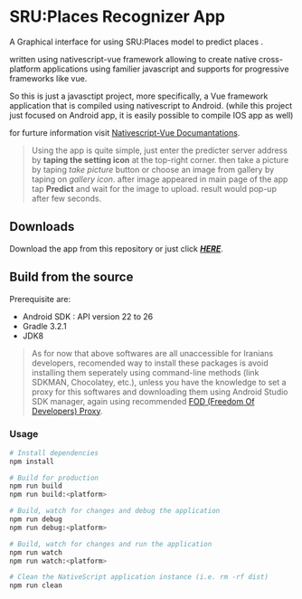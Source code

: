 # SRU:Places Recognizer App

A Graphical interface for using SRU:Places model to predict places .

written using nativescript-vue framework allowing to create native cross-platform applications using familier javascript
and supports for progressive frameworks like vue.

So this is just a javasctipt project, more specifically, a Vue framework application that is compiled using nativescript to Android. (while this project just focused on Android app, it is easily possible to compile IOS app as well)

for furture information visit [Nativescript-Vue Documantations]('http://nativescript-vue.org/en/docs/getting-started/').

>Using the app is quite simple, just enter the predicter server address by **taping the setting icon** at the top-right corner. then take a picture by taping *take picture* button or choose an image from gallery by taping on *gallery icon*. after image appeared in main page of the app tap **Predict** and wait for the image to upload. result would pop-up after few seconds.

## Downloads

  Download the app from this repository or just click [***HERE***](http://mhsattarian.com/projects/Places%20Recognizer.apk).

## Build from the source

Prerequisite are:

- Android SDK : API version 22 to 26
- Gradle 3.2.1
- JDK8

>As for now that above softwares are all unaccessible for Iranians developers, recomended way to install these packages is avoid installing them seperately using command-line methods (link SDKMAN, Chocolatey, etc.), unless you have the knowledge to set a proxy for this softwares and downloading them using Android Studio SDK manager, again using recommended [FOD (Freedom Of Developers) Proxy]('https://github.com/freedomeofdevelopers/fod/').

### Usage

``` bash
# Install dependencies
npm install

# Build for production
npm run build
npm run build:<platform>

# Build, watch for changes and debug the application
npm run debug
npm run debug:<platform>

# Build, watch for changes and run the application
npm run watch
npm run watch:<platform>

# Clean the NativeScript application instance (i.e. rm -rf dist)
npm run clean
```
